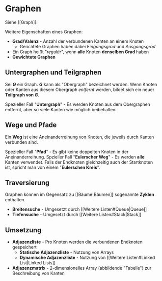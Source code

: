 # Graphen
Siehe [[Graph]].

Weitere Eigenschaften eines Graphen:
- **Grad/Valenz** - Anzahl der verbundenen Kanten an einem Knoten
	- Gerichtete Graphen haben dabei *Eingangsgrad* und *Ausgangsgrad*
- Ein Graph heißt "*regulär*", wenn **alle** Knoten **denselben Grad** haben
- **Gewichtete Graphen**

## Untergraphen und Teilgraphen
Sei ***G*** ein Graph. ***G*** kann als "Obergraph" bezeichnet werden. Wenn Knoten oder Kanten aus diesem Obergraph *entfernt* werden, bildet sich ein neuer **Teilgraph von *G***.

Spezieller Fall "**Untergraph**" - Es werden Knoten aus dem Obergraphen entfernt, aber so viele Kanten wie möglich beibehalten.

## Wege und Pfade
Ein **Weg** ist eine Aneinanderreihung von Knoten, die jeweils durch Kanten verbunden sind.

Spezieller Fall "**Pfad**" - Es gibt keine doppelten Knoten in der Aneinanderreihung.
Spzieller Fall "**Eulerscher Weg**" - Es werden **alle** Kanten verwendet. Falls der Endknoten gleichzeitig auch der Startknoten ist, spricht man von einem "**Eulerschen Kreis**".

## Traversierung
Graphen können im Gegensatz zu [[Bäume|Bäumen]] sogenannte **Zyklen** enthalten.

- **Breitensuche** - Umgesetzt durch [[Weitere Listen#Queue|Queue]]
- **Tiefensuche** - Umgesetzt durch [[Weitere Listen#Stack|Stack]]

## Umsetzung
- **Adjazenzliste** - Pro Knoten werden die verbundenen Endknoten gespeichert
	- **Statische Adjazenzliste** - Nutzung von Arrays
	- **Dynamische Adjazenzliste** - Nutzung von [[Weitere Listen#Linked List|Linked Lists]]
- **Adjazenzmatrix** - 2-dimensionelles Array (abbildende "Tabelle") zur Beschreibung von Kanten

